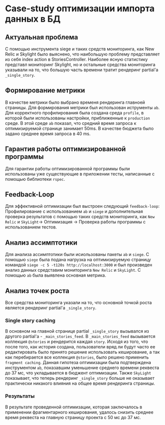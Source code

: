 # Case-study оптимизации импорта данных в БД

## Актуальная проблема

С помощью инструмента siege и таких средств мониторинга, как New Relic и Skylight было выяснено,
что наибольшую проблему представляет из себя index action в StoriesController. Наиболее ясную
статистику представл мониторинг Skylight, но и остальные средства мониторинга указывали на то, что
большую часть времени тратит рендеринг partial'a `_single_story`.

## Формирование метрики

В качестве метрики было выбрано временя рендеринга главноей страницы. Для формирования метрики был
использован иструменты `ab`. Для корректного профилирования была создана среда `profile`, в которой
были использованы настройки, приближенные к `production` среде. В этой среде `ab` показал, что
средний время запроса к оптимизируемой странице занимает 50ms. В качестве бюджета было задано
среднее время запроса в 40 ms.

## Гарантия работы оптимизированной программы

Для гарантии работы оптимизированной программы были использованы уже существующие в приложении
тесты, написанные с помощью библиотеки `rspec`.

## Feedback-Loop

Для эффективной оптимизации был выстроен следующий `feedback-loop`: Профилирование с использованием
`ab` и `siege` и дополнительная проверка результатов с помощью таких средств мониторинга, как
`New Relic` и `SkyLight`-> Оптимизация -> Проверка работы программы с использованием тестов.

## Анализ ассимптотики

Для анализа ассимптотики были исиользованы пакеты `ab` и `siege`. С помощью `siege` была подана
нагрузка на оптимизируемую страницу командой `siege -c 5 -t120s http://localhost:3000` и был
произведен анализ данных средставим мониторинга `New Relic` и `SkyLight`. С помощью `ab` была
выявлена основная метрика.

## Анализ точек роста

Все средства мониторинга указали на то, что основной точкой роста является рендеринг partial'a
`_single_story`.

### Single story caching

В основном на главной странице partial `_single_story` вызывался из другого partial'a -
`_main_stories_feed`. В `_main_stories_feed` вызывается коллекция `@stories` и рендерится каждая
`story`. Исходя из того, что после того, как история создана, пользователи вряд ли будут часто ее
редактировать было принято решение использовать кеширование, а так как перебирается все коллекция
`@stories`, было решено применить `fragment caching`. Данная гипотеза оптимизации была подтверждена
инструментом `ab`, показавшим уменьшение среднего времени реквеста до 37 мс, что укладывается в
бюджент оптимизации. Также `SkyLight` показывает, что теперь рендеринг `_single_story` больше не
оказывает практически никакого влияния на общее время рендеринга страницы.

### Результаты

В результате проведенной оптимизации, которая заключалось в применении фрагментарного кеширования,
удалось снизить среднее время реквеста на главную страницу проекта с 50 мс до 37 мс.

